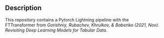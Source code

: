 ## Description

This repository contains a Pytorch Lightning pipeline with the FTTransformer from *Gorishniy, Rubachev, Khrulkov, & Babenko (2021, Nov). 
Revisiting Deep Learning Models for Tabular Data*.

